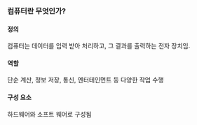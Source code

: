 ### 컴퓨터란 무엇인가?
#### 정의
컴퓨터는 데이터를 입력 받아 처리하고, 그 결과를 출력하는 전자 장치임.
#### 역할
단순 계산, 정보 저장, 통신, 엔터테인먼트 등 다양한 작업 수행
#### 구성 요소
하드웨어와 소프트 웨어로 구성됨